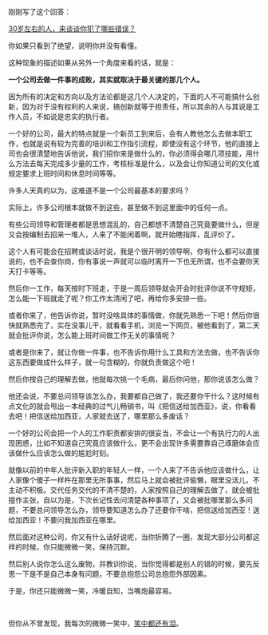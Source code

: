 <p data-pid="zQKBSgov">刚刚写了这个回答：</p><a href="https://www.zhihu.com/question/279387872/answer/445340797" data-draft-node="block" data-draft-type="link-card" class="internal">30岁左右的人，来谈谈你犯了哪些错误？</a><p data-pid="ggp1yLDK">你如果只看到了绝望，说明你并没有看懂。</p><p data-pid="kOaSG1UF">这种现象的描述如果从另外一个角度来看的话，就是：</p><p data-pid="_mtwhoHf"><b>一个公司去做一件事的成败，其实就取决于最关键的那几个人。</b></p><p data-pid="zS-POndW">因为所有的决定和方向以及方法论都是这几个人决定的，下面的人不可能搞什么创新，因为对于没有权利的人来说，搞创新就等于担责任，所以其余的人与其说是工作人员，不如说是忠实的执行者。</p><p data-pid="IoDhDc6V">一个好的公司，最大的特点就是一个新员工到来后，会有人教他怎么去做本职工作，也就是说有较为完善的培训和工作指引流程，即使没有这个环节，他的直接上司也会很清楚地告诉他说，我们招你来是做什么的，你必须得会哪几项技能，用什么方法去每天完成多少量的工作，考核标准是什么，以及会让你知道公司的文化或规定要求上班时间和休息时间等等。</p><p data-pid="odh3X0J3">许多人天真的以为，这难道不是一个公司最基本的要求吗？</p><p data-pid="jLPr-Mq8">实际上，许多公司根本就做不到这些，甚至做不到这里面中的任何一点。</p><p data-pid="lWGFxCnt">有些公司领导和管理者都是思想混乱的，自己都想不清楚自己究竟要做什么，但是又会按编制去招来一堆人，人来了不能闲着啊，就开始瞎指挥，乱评价了。</p><p data-pid="uO9hyiKk">这个人有可能会在招聘或谈话时说，我是个很开明的领导啊，你有什么都可以直接说的，也不会查你岗，你有事说一声就可以临时离开一下也无所谓，也不会要你天天打卡等等。</p><p data-pid="Gmn6i4iX">然后你一工作，每天按时下班走，于是一周后领导就会开会时批评你说不守规矩，怎么能一下班就走了呢？你工作太清闲了吧，再给你多安排一些。</p><p data-pid="zdM3eRGb">或者你来了，他告诉你说，暂时没啥具体的事情做，你就先熟悉一下吧！然后你很快就熟悉完了，实在没事儿干，就看看手机，浏览一下网页，被他看到了，第二天就会批评你说，怎么能上班时间做工作无关的事情呢？</p><p data-pid="8CAqfiUa">或者是你来了，就让你做一件事，也不告诉你用什么工具和方法去做，也不告诉你这东西要做成什么样子，就一句含糊的，你就负责做这个吧！</p><p data-pid="M8jxxfBH">然后你按自己的理解去做，他就每次挑一个毛病，最后你问他，那你说该怎么做？</p><p data-pid="i2Iyjp42">他还会说，不要总问领导该怎么办，我要都自己做了，我还要你干什么？这时候有点文化的就会甩出一本经典的过气儿畅销书，叫《把信送给加西亚》，说，你看看去吧！把信送给加西亚，人家就去送了，哪里那么多废话？</p><p data-pid="dgXB6G7u">一个好的公司会把一个人的工作职责都安排的很妥当，不会让一个有执行力的人出现困惑，比如不知道自己究竟应该做什么，更不会出现许多需要靠自己琢磨体会应该做什么应该怎么做的尴尬时刻。</p><p data-pid="UltaZwGX">就像以前的中年人批评新入职的年轻人一样，一个人来了不告诉他应该做什么，让人家像个傻子一样杵在那里无所事事，然后马上就会被批评偷懒，眼里没活儿，不主动不积极。交代任务交代的不清不楚的，人家按照自己的理解去做了，就会被批擅作主张，自以为是，下次长记性去问清楚各种事项了，又会被批哪里那么多问题，不要总问领导怎么办，领导要知道怎么办了还要你干啥，把信送给加西亚！送给加西亚！不要问我加西亚在哪里。</p><p data-pid="0-09FUNI">然后面对这种公司，你又有什么话好说呢，当你折腾了一圈，发现大部分公司都这样的时候，你只能微微一笑，保持沉默。</p><p data-pid="rLBKNenn">然后别人说你怎么这么废物，并教训你说，当你觉得都是别人的错的时候，要先反思一下是不是自己本身有问题，不要总抱怨公司总抱怨外部因素。</p><p data-pid="UEinyURm">于是，你还只能微微一笑，冷暖自知，当嘴炮最容易。</p><p class="ztext-empty-paragraph"><br/></p><p data-pid="PjjE1HtX">但你从不曾发现，我每次的微微一笑中，<a href="https://link.zhihu.com/?target=https%3A//y.qq.com/n/yqq/song/000z7h9C2axkbJ.html" class=" wrap external" target="_blank" rel="nofollow noreferrer">笑中都还有泪</a>。</p><p></p>